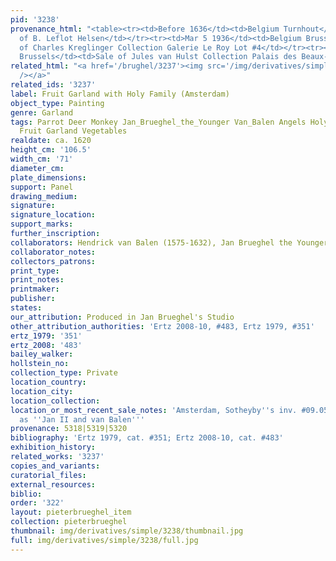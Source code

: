 ```yaml
---
pid: '3238'
provenance_html: "<table><tr><td>Before 1636</td><td>Belgium Turnhout</td><td>Collection
  of B. Leflot Helsen</td></tr><tr><td>Mar 5 1936</td><td>Belgium Brussels</td><td>Sale
  of Charles Kreglinger Collection Galerie Le Roy Lot #4</td></tr><tr><td>Oct 8 1958</td><td>Belgium
  Brussels</td><td>Sale of Jules van Hulst Collection Palais des Beaux-Arts Lot #82</td></tr></table>"
related_html: "<a href='/brughel/3237'><img src='/img/derivatives/simple/3237/thumbnail.jpg'
  /></a>"
related_ids: '3237'
label: Fruit Garland with Holy Family (Amsterdam)
object_type: Painting
genre: Garland
tags: Parrot Deer Monkey Jan_Brueghel_the_Younger Van_Balen Angels Holy_family Flowers
  Fruit Garland Vegetables
realdate: ca. 1620
height_cm: '106.5'
width_cm: '71'
diameter_cm: 
plate_dimensions: 
support: Panel
drawing_medium: 
signature: 
signature_location: 
support_marks: 
further_inscription: 
collaborators: Hendrick van Balen (1575-1632), Jan Brueghel the Younger (1601-1678)
collaborator_notes: 
collectors_patrons: 
print_type: 
print_notes: 
printmaker: 
publisher: 
states: 
our_attribution: Produced in Jan Brueghel's Studio
other_attribution_authorities: 'Ertz 2008-10, #483, Ertz 1979, #351'
ertz_1979: '351'
ertz_2008: '483'
bailey_walker: 
hollstein_no: 
collection_type: Private
location_country: 
location_city: 
location_collection: 
location_or_most_recent_sale_notes: 'Amsterdam, Sotheyby''s inv. #09.05.1995, #42,
  as ''Jan II and van Balen'''
provenance: 5318|5319|5320
bibliography: 'Ertz 1979, cat. #351; Ertz 2008-10, cat. #483'
exhibition_history: 
related_works: '3237'
copies_and_variants: 
curatorial_files: 
external_resources: 
biblio: 
order: '322'
layout: pieterbrueghel_item
collection: pieterbrueghel
thumbnail: img/derivatives/simple/3238/thumbnail.jpg
full: img/derivatives/simple/3238/full.jpg
---
```

